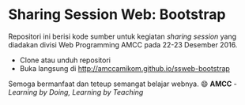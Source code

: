 # Sharing Session Web: Bootstrap

Repositori ini berisi kode sumber untuk kegiatan *sharing session* yang diadakan divisi Web 
Programming AMCC pada 22-23 Desember 2016.

* Clone atau unduh repositori
* Buka langsung di http://amccamikom.github.io/ssweb-bootstrap

Semoga bermanfaat dan teteup semangat belajar webnya. :smile:
**AMCC** - *Learning by Doing, Learning by Teaching*
